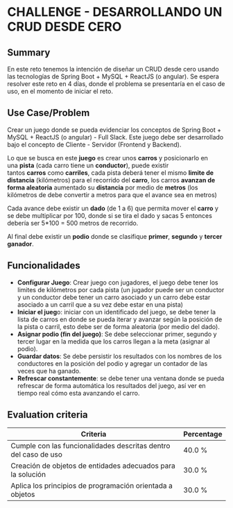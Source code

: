 # CHALLENGE - DESARROLLANDO UN CRUD DESDE CERO #

## Summary ##

En este reto tenemos la intención de diseñar un CRUD desde cero usando las tecnologías de Spring Boot + MySQL + ReactJS (o angular). Se espera resolver este reto en 4 días, donde el problema se presentaría en el caso de uso, en el momento de iniciar el reto.

## Use Case/Problem ##

Crear un juego donde se pueda evidenciar los conceptos de Spring Boot + MySQL + ReactJS (o angular) - Full Slack. Este juego debe ser desarrollado bajo el concepto de Cliente - Servidor (Frontend y Backend).

  


Lo que se busca en este **juego** es crear unos **carros** y posicionarlo en una **pista** (cada carro tiene un **conductor**), puede existir tantos **carros** como **carriles**, cada pista deberá tener el mismo **limite de distancia** (kilómetros) para el recorrido del **carro**, los carros **avanzan de forma aleatoria** aumentado su **distancia** por medio de **metros** (los kilómetros de debe convertir a metros para que el avance sea en metros)

Cada avance debe existir un **dado** (de 1 a 6) que permita mover el **carro** y se debe multiplicar por 100, donde si se tira el dado y sacas 5 entonces debería ser 5\*100 = 500 metros de recorrido.

Al final debe existir un **podio** donde se clasifique **primer**, **segundo** y **tercer ganador**.

## Funcionalidades ##

 *  **Configurar Juego**\: Crear juego con jugadores, el juego debe tener los limites de kilómetros por cada pista (un jugador puede ser un conductor y un conductor debe tener un carro asociado y un carro debe estar asociado a un carril que a su vez debe estar en una pista)
 *  **Iniciar el jueg**o: iniciar con un identificado del juego, se debe tener la lista de carros en donde se pueda iterar y avanzar según la posición de la pista o carril, esto debe ser de forma aleatoria (por medio del dado).
 *  **Asignar podio (fin del juego)**\: Se debe seleccionar primer, segundo y tercer lugar en la medida que los carros llegan a la meta (asignar al podio).
 *  **Guardar datos**\: Se debe persistir los resultados con los nombres de los conductores en la posición del podio y agregar un contador de las veces que ha ganado.
 *  **Refrescar constantemente**\: se debe tener una ventana donde se pueda refrescar de forma automática los resultados del juego, así ver en tiempo real cómo esta avanzando el carro.

  


## Evaluation criteria ##

| Criteria                                                        | Percentage |
| --------------------------------------------------------------- | ---------- |
| Cumple con las funcionalidades descritas dentro del caso de uso | 40.0 %     |
| Creación de objetos de entidades adecuados para la solución     | 30.0 %     |
| Aplica los principios de programación orientada a objetos       | 30.0 %     |